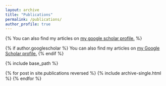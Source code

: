 ```yaml
---
layout: archive
title: "Publications"
permalink: /publications/
author_profile: true
---
```


{%
 You can also find my articles on  <u><a href="https://scholar.google.co.uk/citations?user=6fABpIoAAAAJ&hl=en"> my google scholar profile</a>.</u>
%}

{% if author.googlescholar %}
  You can also find my articles on <u><a href="https://scholar.google.co.uk/citations?user=6fABpIoAAAAJ&hl=en">my Google Scholar profile</a>.</u>
{% endif %}

{% include base_path %}

{% for post in site.publications reversed %}
  {% include archive-single.html %}
{% endfor %}
